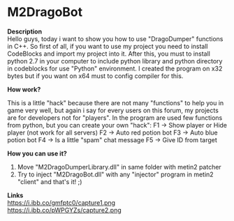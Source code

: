 # M2DragoBot
<b>Description</b><br>
 Hello guys, today i want to show you how to use "DragoDumper" functions in C++. So first of all, if you want to use my project you need to install CodeBlocks and import my project into it. After this, you must to install python 2.7 in your computer to include python library and python directory in codeblocks for use "Python" environment. I created the program on x32 bytes but if you want on x64 must to config compiler for this.

<b>How work?</b><br>

This is a little "hack" because there are not many "functions" to help you in game very well, but again i say for every users on this forum, my projects are for developers not for "players". In the program are used few functions from python, but you can create your own "hack":
F1 -> Show player or Hide player (not work for all servers)
F2 -> Auto red potion bot
F3 -> Auto blue potion bot
F4 -> Is a little "spam" chat message
F5 -> Give ID from target

<b>How you can use it?</b><br>
1. Move "M2DragoDumperLibrary.dll" in same folder with metin2 patcher
2. Try to inject "M2DragoBot.dll" with any "injector" program in metin2 "client" and that's it! ;)

<b>Links</b><br>
https://i.ibb.co/gmfptc0/capture1.png <br>
https://i.ibb.co/pWPGYZs/capture2.png <br>
